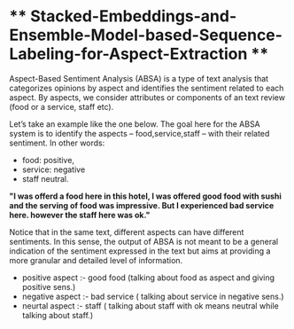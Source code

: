 # ** Stacked-Embeddings-and-Ensemble-Model-based-Sequence-Labeling-for-Aspect-Extraction **
Aspect-Based Sentiment Analysis (ABSA) is a type of text analysis that categorizes opinions by aspect and identifies the sentiment related to each aspect. By aspects, we consider attributes or components of an text review (food or a service, staff etc).

Let’s take an example like the one below. The goal here for the ABSA system is to identify the aspects – food,service,staff – with their related sentiment. In other words:

* food: positive,
* service: negative
* staff neutral.

**"I was offerd a food here in this hotel, I was offered good food with sushi and the serving of food was impressive. But I experienced bad service here. however the staff here was ok."**

Notice that in the same text, different aspects can have different sentiments. In this sense, the output of ABSA is not meant to be a general indication of the sentiment expressed in the text but aims at providing a more granular and detailed level of information.

* positive aspect :- good food (talking about food as aspect and giving positive sens.)
* negative aspect :- bad service ( talking about service in negative sens.)
* neurtal aspect :- staff ( talking about staff with ok means neutral while talking about staff.) 
